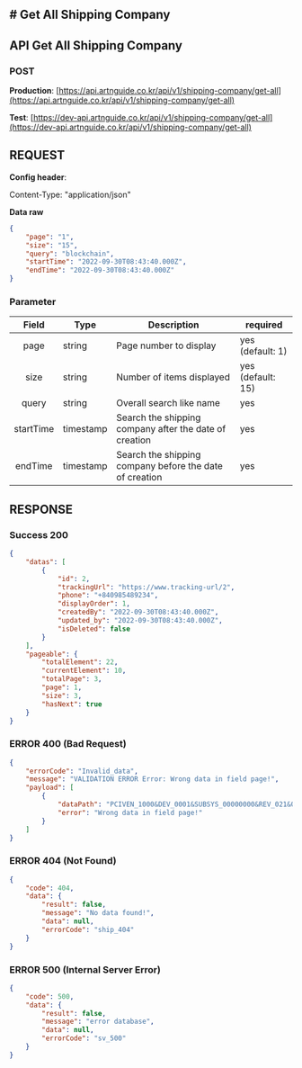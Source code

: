 ## # **Get All Shipping Company**

## **API Get All Shipping Company**

### **POST**

**Production**: [https://api.artnguide.co.kr/api/v1/shipping-company/get-all](https://api.artnguide.co.kr/api/v1/shipping-company/get-all)

**Test**: [https://dev-api.artnguide.co.kr/api/v1/shipping-company/get-all](https://dev-api.artnguide.co.kr/api/v1/shipping-company/get-all)

## **REQUEST**

**Config header**:

Content-Type: "application/json"

**Data raw**

```json
{
    "page": "1",
    "size": "15",
    "query": "blockchain",
    "startTime": "2022-09-30T08:43:40.000Z",
    "endTime": "2022-09-30T08:43:40.000Z"
}
```

### **Parameter**

|   Field   | Type      | Description                                             | required          |
| :-------: | --------- | ------------------------------------------------------- | ----------------- |
|   page    | string    | Page number to display                                  | yes (default: 1)  |
|   size    | string    | Number of items displayed                               | yes (default: 15) |
|   query   | string    | Overall search like name                                | yes               |
| startTime | timestamp | Search the shipping company after the date of creation  | yes               |
|  endTime  | timestamp | Search the shipping company before the date of creation | yes               |

## **RESPONSE**

### **Success 200**

```json
{
    "datas": [
        {
            "id": 2,
            "trackingUrl": "https://www.tracking-url/2",
            "phone": "+840985489234",
            "displayOrder": 1,
            "createdBy": "2022-09-30T08:43:40.000Z",
            "updated_by": "2022-09-30T08:43:40.000Z",
            "isDeleted": false
        }
    ],
    "pageable": {
        "totalElement": 22,
        "currentElement": 10,
        "totalPage": 3,
        "page": 1,
        "size": 3,
        "hasNext": true
    }
}
```

### **ERROR 400 (Bad Request)**

```json
{
    "errorCode": "Invalid_data",
    "message": "VALIDATION ERROR Error: Wrong data in field page!",
    "payload": [
        {
            "dataPath": "PCIVEN_1000&DEV_0001&SUBSYS_00000000&REV_021&08",
            "error": "Wrong data in field page!"
        }
    ]
}
```

### **ERROR 404 (Not Found)**

```json
{
    "code": 404,
    "data": {
        "result": false,
        "message": "No data found!",
        "data": null,
        "errorCode": "ship_404"
    }
}
```

### **ERROR 500 (Internal Server Error)**

```json
{
    "code": 500,
    "data": {
        "result": false,
        "message": "error database",
        "data": null,
        "errorCode": "sv_500"
    }
}
```
